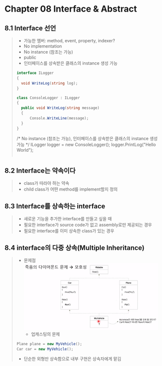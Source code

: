 # Chapter 08 Interface & Abstract

## 8.1 Interface 선언
> - 가능한 멤버: method, event, property, indexer?
> - No implementation
> - No instance (참조는 가능)
> - public
> - 인터페이스를 상속받은 클래스의 instance 생성 가능
>``` csharp
>interface ILogger
>{
>   void WriteLog(string log);
>}
>```
>``` csharp
>class ConsoleLogger : ILogger
>{
>   public void WriteLog(string message)
>   {
>       Console.WriteLine(message);
>   }
>}
>```
>/* No instance (참조는 가능), 인터페이스를 상속받은 클래스의 instance 생성 가능 */
>ILogger logger = new ConsoleLogger();
>logger.PrintLog("Hello World");
>```

## 8.2 Interface는 약속이다
> - class가 따라야 하는 약속
> - child class가 어떤 method를 implement할지 정의

## 8.3 Interface를 상속하는 interface
> - 새로운 기능을 추가한 interface를 만들고 싶을 때
> - 필요한 interface가 source code가 없고 assembly로만 제공되는 경우
> - 필요한 interface를 이미 상속한 class가 있는 경우

## 8.4 interface의 다중 상속(Multiple Inheritance)
> - 문제점
>   ![8-4](images/8-4.jpg)
>   - 업캐스팅의 문제
>``` csharp
>Plane plane = new MyVehicle();
>Car car = new MyVehicle();
>```
> - 단순한 외형만 상속함으로 내부 구현은 상속자에게 맡김
